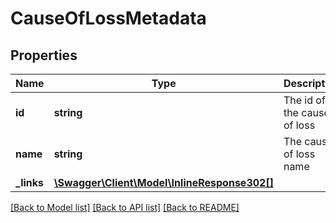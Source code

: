 # CauseOfLossMetadata

## Properties
Name | Type | Description | Notes
------------ | ------------- | ------------- | -------------
**id** | **string** | The id of the cause of loss | [optional] 
**name** | **string** | The cause of loss name | [optional] 
**_links** | [**\Swagger\Client\Model\InlineResponse302[]**](InlineResponse302.md) |  | [optional] 

[[Back to Model list]](../README.md#documentation-for-models) [[Back to API list]](../README.md#documentation-for-api-endpoints) [[Back to README]](../README.md)


